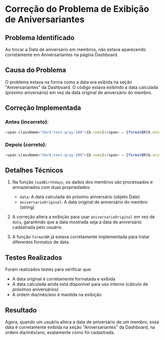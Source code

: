 # Correção do Problema de Exibição de Aniversariantes

## Problema Identificado

Ao trocar a Data de aniversário em membros, não estava aparecendo corretamente em Aniversariantes na página Dashboard.

## Causa do Problema

O problema estava na forma como a data era exibida na seção "Aniversariantes" da Dashboard. O código estava exibindo a data calculada (próximo aniversário) em vez da data original de aniversário do membro.

## Correção Implementada

### Antes (incorreto):
```javascript
<span className="dark:text-gray-100">{b.nome}</span> — {formatBR(b.data)}
```

### Depois (correto):
```javascript
<span className="dark:text-gray-100">{b.nome}</span> — {formatBR(b.aniversarioOriginal)}
```

## Detalhes Técnicos

1. Na função `loadBirthdays`, os dados dos membros são processados e armazenados com duas propriedades:
   - `data`: A data calculada do próximo aniversário (objeto Date)
   - `aniversarioOriginal`: A data original de aniversário do membro (string)

2. A correção altera a exibição para usar `aniversarioOriginal` em vez de `data`, garantindo que a data mostrada seja a data de aniversário cadastrada pelo usuário.

3. A função `formatBR` já estava corretamente implementada para tratar diferentes formatos de data.

## Testes Realizados

Foram realizados testes para verificar que:
- A data original é corretamente formatada e exibida
- A data calculada ainda está disponível para uso interno (cálculo de próximos aniversários)
- A ordem dia/mês/ano é mantida na exibição

## Resultado

Agora, quando um usuário altera a data de aniversário de um membro, essa data é corretamente exibida na seção "Aniversariantes" da Dashboard, na ordem dia/mês/ano, exatamente como foi cadastrada.